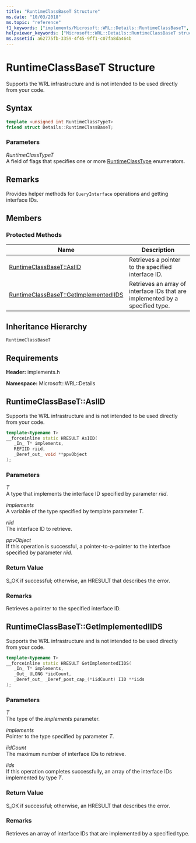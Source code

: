 ```yaml
---
title: "RuntimeClassBaseT Structure"
ms.date: "10/03/2018"
ms.topic: "reference"
f1_keywords: ["implements/Microsoft::WRL::Details::RuntimeClassBaseT", "implements/Microsoft::WRL::Details::RuntimeClassBaseT::AsIID", "implements/Microsoft::WRL::Details::RuntimeClassBaseT::GetImplementedIIDS"]
helpviewer_keywords: ["Microsoft::WRL::Details::RuntimeClassBaseT structure", "Microsoft::WRL::Details::RuntimeClassBaseT::AsIID method", "Microsoft::WRL::Details::RuntimeClassBaseT::GetImplementedIIDS method"]
ms.assetid: a62775fb-3359-4f45-9ff1-c07fa8da464b
---
```

# RuntimeClassBaseT Structure

Supports the WRL infrastructure and is not intended to be used directly from your code.

## Syntax

```cpp
template <unsigned int RuntimeClassTypeT>
friend struct Details::RuntimeClassBaseT;
```

### Parameters

*RuntimeClassTypeT*<br/>
A field of flags that specifies one or more [RuntimeClassType](runtimeclasstype-enumeration.md) enumerators.

## Remarks

Provides helper methods for `QueryInterface` operations and getting interface IDs.

## Members

### Protected Methods

Name                                                         | Description
------------------------------------------------------------ | -----------------------------------------------------------------------------
[RuntimeClassBaseT::AsIID](#asiid)                           | Retrieves a pointer to the specified interface ID.
[RuntimeClassBaseT::GetImplementedIIDS](#getimplementediids) | Retrieves an array of interface IDs that are implemented by a specified type.

## Inheritance Hierarchy

`RuntimeClassBaseT`

## Requirements

**Header:** implements.h

**Namespace:** Microsoft::WRL::Details

## <a name="asiid"></a>RuntimeClassBaseT::AsIID

Supports the WRL infrastructure and is not intended to be used directly from your code.

```cpp
template<typename T>
__forceinline static HRESULT AsIID(
   _In_ T* implements,
   REFIID riid,
   _Deref_out_ void **ppvObject
);
```

### Parameters

*T*<br/>
A type that implements the interface ID specified by parameter *riid*.

*implements*<br/>
A variable of the type specified by template parameter *T*.

*riid*<br/>
The interface ID to retrieve.

*ppvObject*<br/>
If this operation is successful, a pointer-to-a-pointer to the interface specified by parameter *riid*.

### Return Value

S_OK if successful; otherwise, an HRESULT that describes the error.

### Remarks

Retrieves a pointer to the specified interface ID.

## <a name="getimplementediids"></a>RuntimeClassBaseT::GetImplementedIIDS

Supports the WRL infrastructure and is not intended to be used directly from your code.

```cpp
template<typename T>
__forceinline static HRESULT GetImplementedIIDS(
   _In_ T* implements,
   _Out_ ULONG *iidCount,
   _Deref_out_ _Deref_post_cap_(*iidCount) IID **iids
);
```

### Parameters

*T*<br/>
The type of the *implements* parameter.

*implements*<br/>
Pointer to the type specified by parameter *T*.

*iidCount*<br/>
The maximum number of interface IDs to retrieve.

*iids*<br/>
If this operation completes successfully, an array of the interface IDs implemented by type *T*.

### Return Value

S_OK if successful; otherwise, an HRESULT that describes the error.

### Remarks

Retrieves an array of interface IDs that are implemented by a specified type.
